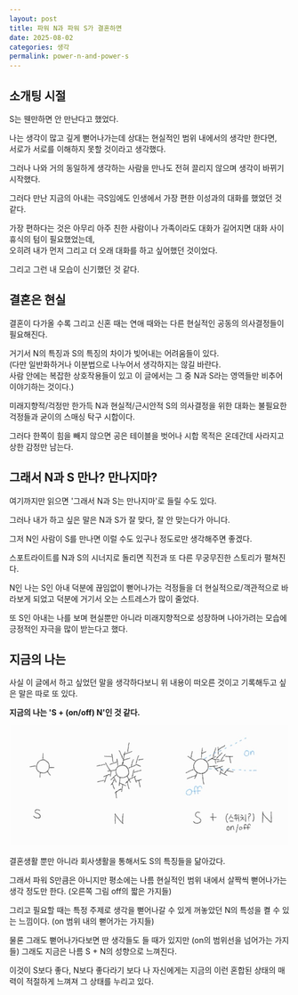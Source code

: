 ```yaml
---
layout: post
title: 파워 N과 파워 S가 결혼하면
date: 2025-08-02
categories: 생각
permalink: power-n-and-power-s
---
```


## 소개팅 시절

S는 웬만하면 안 만난다고 했었다.

나는 생각이 많고 깊게 뻗어나가는데 상대는 현실적인 범위 내에서의 생각만 한다면, <br/>
서로가 서로를 이해하지 못할 것이라고 생각했다.

그러나 나와 거의 동일하게 생각하는 사람을 만나도 전혀 끌리지 않으며 생각이 바뀌기 시작했다.

그러다 만난 지금의 아내는 극S임에도 인생에서 가장 편한 이성과의 대화를 했었던 것 같다.

가장 편하다는 것은 아무리 아주 친한 사람이나 가족이라도 대화가 길어지면 대화 사이 휴식의 텀이 필요했었는데, <br/>
오히려 내가 먼저 그리고 더 오래 대화를 하고 싶어했던 것이었다.

그리고 그런 내 모습이 신기했던 것 같다.

## 결혼은 현실

결혼이 다가올 수록 그리고 신혼 때는 연애 때와는 다른 현실적인 공동의 의사결정들이 필요해진다.

거기서 N의 특징과 S의 특징의 차이가 빚어내는 어려움들이 있다. <br/>
(다만 일반화하거나 이분법으로 나누어서 생각하지는 않길 바란다. <br/>
사람 안에는 복잡한 상호작용들이 있고 이 글에서는 그 중 N과 S라는 영역들만 비추어 이야기하는 것이다.)

미래지향적/걱정만 한가득 N과 현실적/근시안적 S의 의사결정을 위한 대화는 불필요한 걱정들과 굳이의 스매싱 탁구 시합이다.

그러다 한쪽이 힘을 빼지 않으면 공은 테이블을 벗어나 시합 목적은 온데간데 사라지고 상한 감정만 남는다.

## 그래서 N과 S 만나? 만나지마?

여기까지만 읽으면 '그래서 N과 S는 만나지마'로 들릴 수도 있다.

그러나 내가 하고 싶은 말은 N과 S가 잘 맞다, 잘 안 맞는다가 아니다.

그저 N인 사람이 S를 만나면 이럴 수도 있구나 정도로만 생각해주면 좋겠다.

스포트라이트를 N과 S의 시너지로 돌리면 직전과 또 다른 무궁무진한 스토리가 펼쳐진다.

N인 나는 S인 아내 덕분에 끊임없이 뻗어나가는 걱정들을 더 현실적으로/객관적으로 바라보게 되었고 덕분에 거기서 오는 스트레스가 많이 줄었다.

또 S인 아내는 나를 보며 현실뿐만 아니라 미래지향적으로 성장하며 나아가려는 모습에 긍정적인 자극을 많이 받는다고 했다.

## 지금의 나는

사실 이 글에서 하고 싶었던 말을 생각하다보니 위 내용이 떠오른 것이고 기록해두고 싶은 말은 따로 또 있다.

**지금의 나는 '<emphasis>S + (on/off) N</emphasis>'인 것 같다.**

<div style="text-align: center;">
  <img src="../assets/images/s-and-n.jpeg" alt="경험과 지식의 관계를 나타내는 다이어그램" width="500" />
</div>

결혼생활 뿐만 아니라 회사생활을 통해서도 S의 특징들을 닮아갔다.

그래서 파워 S만큼은 아니지만 평소에는 나름 현실적인 범위 내에서 살짝씩 뻗어나가는 생각 정도만 한다. (오른쪽 그림 off의 짧은 가지들)

그리고 필요할 때는 특정 주제로 생각을 뻗어나갈 수 있게 꺼놓았던 N의 특성을 켤 수 있는 느낌이다. (on 범위 내의 뻗어가는 가지들)

물론 그래도 뻗어나가다보면 딴 생각들도 들 때가 있지만 (on의 범위선을 넘어가는 가지들) 그래도 지금은 나름 S + N의 성향으로 느껴진다.

이것이 S보다 좋다, N보다 좋다라기 보다 나 자신에게는 지금의 이런 혼합된 상태의 매력이 적절하게 느껴져 그 상태를 누리고 있다.

